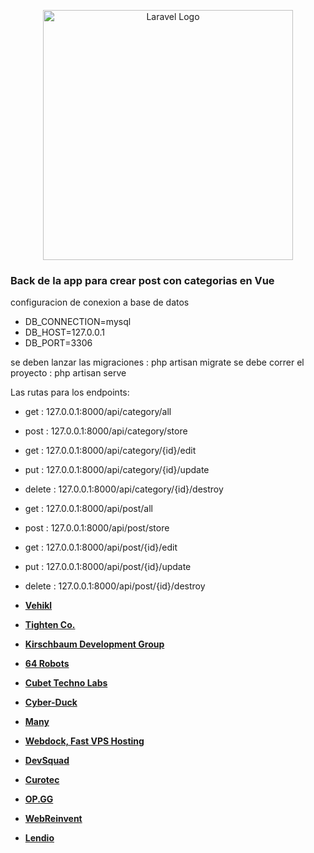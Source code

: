 <p align="center"><a href="https://laravel.com" target="_blank"><img src="https://raw.githubusercontent.com/laravel/art/master/logo-lockup/5%20SVG/2%20CMYK/1%20Full%20Color/laravel-logolockup-cmyk-red.svg" width="400" alt="Laravel Logo"></a></p>





### Back de la app para crear post con categorias en Vue

configuracion de conexion a base de datos
- DB_CONNECTION=mysql
- DB_HOST=127.0.0.1
- DB_PORT=3306

se deben lanzar las migraciones :  php artisan migrate
se debe correr el proyecto : php artisan serve 

Las rutas para los endpoints:

- get : 127.0.0.1:8000/api/category/all

- post : 127.0.0.1:8000/api/category/store

- get : 127.0.0.1:8000/api/category/{id}/edit

- put : 127.0.0.1:8000/api/category/{id}/update

- delete : 127.0.0.1:8000/api/category/{id}/destroy

- get : 127.0.0.1:8000/api/post/all

- post : 127.0.0.1:8000/api/post/store

- get : 127.0.0.1:8000/api/post/{id}/edit

- put : 127.0.0.1:8000/api/post/{id}/update

- delete : 127.0.0.1:8000/api/post/{id}/destroy




- **[Vehikl](https://vehikl.com/)**
- **[Tighten Co.](https://tighten.co)**
- **[Kirschbaum Development Group](https://kirschbaumdevelopment.com)**
- **[64 Robots](https://64robots.com)**
- **[Cubet Techno Labs](https://cubettech.com)**
- **[Cyber-Duck](https://cyber-duck.co.uk)**
- **[Many](https://www.many.co.uk)**
- **[Webdock, Fast VPS Hosting](https://www.webdock.io/en)**
- **[DevSquad](https://devsquad.com)**
- **[Curotec](https://www.curotec.com/services/technologies/laravel/)**
- **[OP.GG](https://op.gg)**
- **[WebReinvent](https://webreinvent.com/?utm_source=laravel&utm_medium=github&utm_campaign=patreon-sponsors)**
- **[Lendio](https://lendio.com)**


